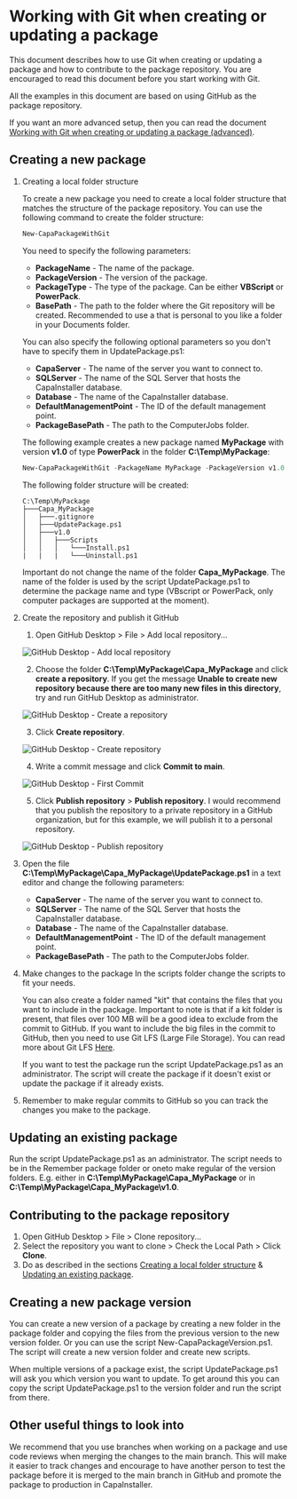 # Working with Git when creating or updating a package

This document describes how to use Git when creating or updating a package and how to contribute to the package repository.
You are encouraged to read this document before you start working with Git.

All the examples in this document are based on using GitHub as the package repository.

If you want an more advanced setup, then you can read the document [Working with Git when creating or updating a package (advanced)](./Working%20with%20Git%20when%20creating%20or%20updating%20a%20package%20(advanced).md).

## Creating a new package

1. Creating a local folder structure

   To create a new package you need to create a local folder structure that matches the structure of the package repository. You can use the following command to create the folder structure:

   ```powershell
   New-CapaPackageWithGit
    ```

    You need to specify the following parameters:
    * **PackageName** - The name of the package.
    * **PackageVersion** - The version of the package.
    * **PackageType** - The type of the package. Can be either **VBScript** or **PowerPack**.
    * **BasePath** - The path to the folder where the Git repository will be created. Recommended to use a that is personal to you like a folder in your Documents folder.

    You can also specify the following optional parameters so you don't have to specify them in UpdatePackage.ps1:
    * **CapaServer** - The name of the server you want to connect to.
    * **SQLServer** - The name of the SQL Server that hosts the CapaInstaller database.
    * **Database** - The name of the CapaInstaller database.
    * **DefaultManagementPoint** - The ID of the default management point.
    * **PackageBasePath** - The path to the ComputerJobs folder.

    The following example creates a new package named **MyPackage** with version **v1.0** of type **PowerPack** in the folder **C:\Temp\MyPackage**:

    ```powershell
    New-CapaPackageWithGit -PackageName MyPackage -PackageVersion v1.0 -PackageType PowerPack -BasePath C:\Temp\MyPackage
    ```

    The following folder structure will be created:

    ```text
    C:\Temp\MyPackage
    ├───Capa_MyPackage
    │   ├───.gitignore
    │   ├───UpdatePackage.ps1
    │   ├───v1.0
    │   │   ├───Scripts
    │   │   │   └───Install.ps1
    |   |   |   └───Uninstall.ps1
    ```

    Important do not change the name of the folder **Capa_MyPackage**. The name of the folder is used by the script UpdatePackage.ps1 to determine the package name and type (VBscript or PowerPack, only computer packages are supported at the moment).

2. Create the repository and publish it GitHub
   1. Open GitHub Desktop > File > Add local repository...

   ![GitHub Desktop - Add local repository](../Images/GitHub_Desktop_-_Add_local_repository.png)

   2. Choose the folder **C:\Temp\MyPackage\Capa_MyPackage** and click **create a repository**. If you get the message **Unable to create new repository because there are too many new files in this directory**, try and run GitHub Desktop as administrator.

    ![GitHub Desktop - Create a repository](../Images/GitHub_Desktop_-_Create_a_repository.png)

    3. Click **Create repository**.

    ![GitHub Desktop - Create repository](../Images/GitHub_Desktop_-_Create_repository.png)

    4. Write a commit message and click **Commit to main**.

    ![GitHub Desktop - First Commit](../Images/GitHub_Desktop_-_First_Commit.png)

    5. Click **Publish repository** > **Publish repository**. I would recommend that you publish the repository to a private repository in a GitHub organization, but for this example, we will publish it to a personal repository.

    ![GitHub Desktop - Publish repository](../Images/GitHub_Desktop_-_Publish_repository.png)

3. Open the file **C:\Temp\MyPackage\Capa_MyPackage\UpdatePackage.ps1** in a text editor and change the following parameters:
      * **CapaServer** - The name of the server you want to connect to.
      * **SQLServer** - The name of the SQL Server that hosts the CapaInstaller database.
      * **Database** - The name of the CapaInstaller database.
      * **DefaultManagementPoint** - The ID of the default management point.
      * **PackageBasePath** - The path to the ComputerJobs folder.

4. Make changes to the package
    In the scripts folder change the scripts to fit your needs.

    You can also create a folder named "kit" that contains the files that you want to include in the package. Important to note is that if a kit folder is present, that files over 100 MB will be a good idea to exclude from the commit to GitHub. If you want to include the big files in the commit to GitHub, then you need to use Git LFS (Large File Storage). You can read more about Git LFS [Here](https://docs.github.com/en/repositories/working-with-files/managing-large-files/about-git-large-file-storage).

    If you want to test the package run the script UpdatePackage.ps1 as an administrator. The script will create the package if it doesn't exist or update the package if it already exists.

5. Remember to make regular commits to GitHub so you can track the changes you make to the package.

## Updating an existing package

Run the script UpdatePackage.ps1 as an administrator. The script needs to be in the  Remember package folder or oneto make regular of the version folders.
E.g. either in **C:\Temp\MyPackage\Capa_MyPackage** or in **C:\Temp\MyPackage\Capa_MyPackage\v1.0**.

## Contributing to the package repository

1. Open GitHub Desktop > File > Clone repository...
2. Select the repository you want to clone > Check the Local Path > Click **Clone**.
3. Do as described in the sections [Creating a local folder structure](#creating-a-new-package) & [Updating an existing package](#updating-an-existing-package).

## Creating a new package version

You can create a new version of a package by creating a new folder in the package folder and copying the files from the previous version to the new version folder. Or you can use the script New-CapaPackageVersion.ps1.
The script will create a new version folder and create new scripts.

When multiple versions of a package exist, the script UpdatePackage.ps1 will ask you which version you want to update.
To get around this you can copy the script UpdatePackage.ps1 to the version folder and run the script from there.

## Other useful things to look into

We recommend that you use branches when working on a package and use code reviews when merging the changes to the main branch.
This will make it easier to track changes and encourage to have another person to test the package before it is merged to the main branch in GitHub and promote the package to production in CapaInstaller.
